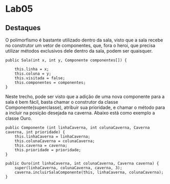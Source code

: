 # Lab05
## Destaques

O polimorfismo é bastante utilizado dentro da sala, visto que a sala recebe no construtor um vetor de componentes, que, fora o heroi, que precisa utilizar métodos exclusivos dele dentro da sala, podem ser quaisquer.

	public Sala(int x, int y, Componente componentes[]) {

		this.linha = x;
		this.coluna = y;
		this.visitada = false;
		this.componentes = componentes;		
	}



Neste trecho, pode ser visto que a adição de uma nova componente para a sala é bem fácil, basta chamar o construtor da classe Componente(superclasse), atribuir sua prioridade, e chamar o método para a incluir na posição desejada na caverna. Abaixo está como exemplo a classe Ouro.

	public Componente (int linhaCaverna, int colunaCaverna, Caverna caverna, int prioridade) {
		this.linhaCaverna = linhaCaverna;
		this.colunaCaverna = colunaCaverna;
		this.caverna = caverna;
		this.prioridade = prioridade;
	}
	
	public Ouro(int linhaCaverna, int colunaCaverna, Caverna caverna) {
		super(linhaCaverna, colunaCaverna, caverna, 3);
		caverna.incluirSalaComponente(this, linhaCaverna, colunaCaverna);
	}
